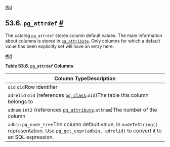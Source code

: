 [#id](#CATALOG-PG-ATTRDEF)

## 53.6. `pg_attrdef` [#](#CATALOG-PG-ATTRDEF)

The catalog `pg_attrdef` stores column default values. The main information about columns is stored in [`pg_attribute`](catalog-pg-attribute). Only columns for which a default value has been explicitly set will have an entry here.

[#id](#id-1.10.4.8.4)

**Table 53.6. `pg_attrdef` Columns**

| Column TypeDescription                                                                                                                                    |
| --------------------------------------------------------------------------------------------------------------------------------------------------------- |
| `oid` `oid`Row identifier                                                                                                                                 |
| `adrelid` `oid` (references [`pg_class`](catalog-pg-class).`oid`)The table this column belongs to                                                         |
| `adnum` `int2` (references [`pg_attribute`](catalog-pg-attribute).`attnum`)The number of the column                                                       |
| `adbin` `pg_node_tree`The column default value, in `nodeToString()` representation. Use `pg_get_expr(adbin, adrelid)` to convert it to an SQL expression. |

